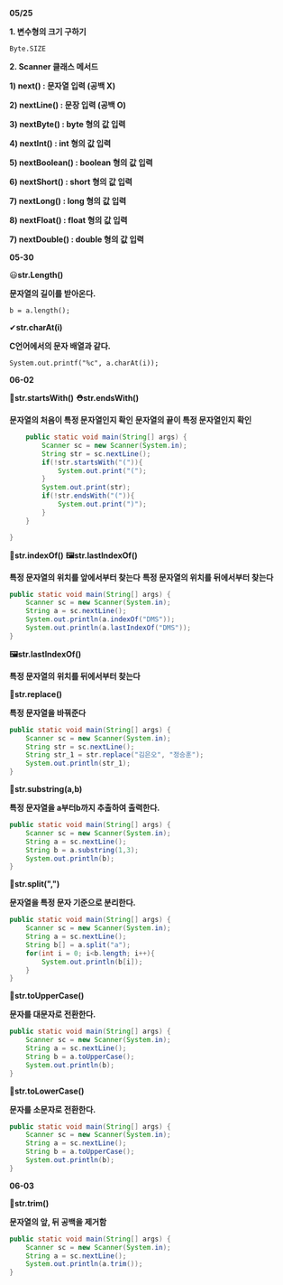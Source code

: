 <b>05/25</b>

<b>1. 변수형의 크기 구하기</b>

<code>Byte.SIZE</code>

<b>2. Scanner 클래스 메서드</b>

<b>1) next() : 문자열 입력 (공백 X)</b>

<b>2) nextLine() : 문장 입력 (공백 O)</b>

<b>3) nextByte() : byte 형의 값 입력</b>

<b>4) nextInt() : int 형의 값 입력</b>

<b>5) nextBoolean() : boolean 형의 값 입력</b>

<b>6) nextShort() : short 형의 값 입력</b>

<b>7) nextLong() : long 형의 값 입력</b>

<b>8) nextFloat() : float 형의 값 입력</b>

<b>7) nextDouble() : double 형의 값 입력</b>



<b>05-30</b>

😃<b>str.Length()</b>

<b>문자열의 길이를 받아온다.</b>

<code>b = a.length();</code>



✔<b>str.charAt(i)</b>

<b>C언어에서의 문자 배열과 같다.</b>

<code>System.out.printf("%c", a.charAt(i));</code>



<b>06-02</b>



<b>🧵str.startsWith()</b>											<b>⛑str.endsWith()</b>					

<b>문자열의 처음이 특정 문자열인지 확인</b>			<b>문자열의 끝이 특정 문자열인지 확인</b>	

```java
    public static void main(String[] args) {
        Scanner sc = new Scanner(System.in);
        String str = sc.nextLine();
        if(!str.startsWith("(")){
            System.out.print("(");
        }
        System.out.print(str);
        if(!str.endsWith("(")){
            System.out.print(")");
        }
    }

}
```



<b>🎑str.indexOf()</b>                                                    <b>🖼str.lastIndexOf()</b>

<b>특정 문자열의 위치를 앞에서부터 찾는다</b>			<b>특정 문자열의 위치를 뒤에서부터 찾는다</b>

```java
public static void main(String[] args) {
    Scanner sc = new Scanner(System.in);
    String a = sc.nextLine();
    System.out.println(a.indexOf("DMS"));
    System.out.println(a.lastIndexOf("DMS"));
}
```



<b>🖼str.lastIndexOf()</b>

<b>특정 문자열의 위치를 뒤에서부터 찾는다</b>



<b>🎫str.replace()</b>

<b>특정 문자열을 바꿔준다</b>

```java
public static void main(String[] args) {
    Scanner sc = new Scanner(System.in);
    String str = sc.nextLine();
    String str_1 = str.replace("김은오", "정승훈");
    System.out.println(str_1);
}
```



<b>🎡str.substring(a,b)</b>

<b>특정 문자열을 a부터b까지 추출하여 출력한다.</b>

```java
public static void main(String[] args) {
    Scanner sc = new Scanner(System.in);
    String a = sc.nextLine();
    String b = a.substring(1,3);
    System.out.println(b);
}
```



<b>🛒str.split(",")</b>

<b>문자열을 특정 문자 기준으로 분리한다.</b>

```java
public static void main(String[] args) {
    Scanner sc = new Scanner(System.in);
    String a = sc.nextLine();
    String b[] = a.split("a");
    for(int i = 0; i<b.length; i++){
        System.out.println(b[i]);
    }
}
```



<b>🥅str.toUpperCase()</b>

<b>문자를 대문자로 전환한다.</b>

```java
public static void main(String[] args) {
    Scanner sc = new Scanner(System.in);
    String a = sc.nextLine();
    String b = a.toUpperCase();
    System.out.println(b);
}
```



<b>💋str.toLowerCase()</b>

<b>문자를 소문자로 전환한다.</b>

```java
public static void main(String[] args) {
    Scanner sc = new Scanner(System.in);
    String a = sc.nextLine();
    String b = a.toUpperCase();
    System.out.println(b);
}
```



<b>06-03</b>



<b>🛒str.trim()</b>

<b>문자열의 앞, 뒤 공백을 제거함</b>

```java
public static void main(String[] args) {
    Scanner sc = new Scanner(System.in);
    String a = sc.nextLine();
    System.out.println(a.trim());
}
```
